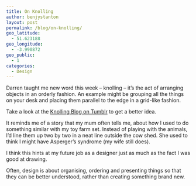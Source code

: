 ```yaml
---
title: On Knolling
author: benjystanton
layout: post
permalink: /blog/on-knolling/
geo_latitude:
  - 51.623188
geo_longitude:
  - -3.990872
geo_public:
  - 1
categories:
  - Design
---
```

Darren taught me new word this week – knolling – it&#8217;s the act of arranging objects in an orderly fashion. An example might be grouping all the things on your desk and placing them parallel to the edge in a grid-like fashion.

<!--more-->

Take a look at the [Knolling Blog on Tumblr][1] to get a better idea.

It reminds me of a story that my mum often tells me, about how I used to do something similar with my toy farm set. Instead of playing with the animals, I&#8217;d line them up two by two in a neat line outside the cow shed. She used to think I might have Asperger&#8217;s syndrome (my wife still does).

I think this hints at my future job as a designer just as much as the fact I was good at drawing.

Often, design is about organising, ordering and presenting things so that they can be better understood, rather than creating something brand new.

 [1]: http://knollingblog.tumblr.com/